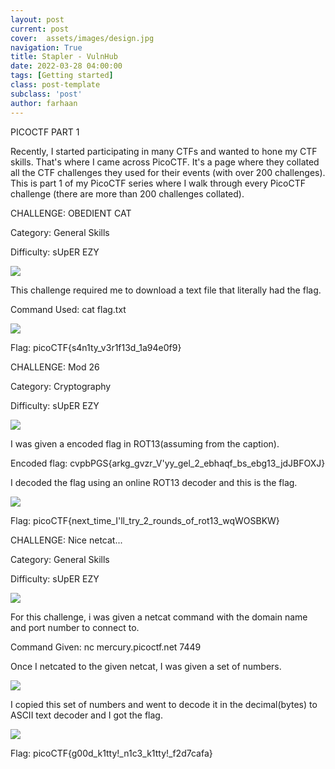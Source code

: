 ```yaml
---
layout: post
current: post
cover:  assets/images/design.jpg
navigation: True
title: Stapler - VulnHub
date: 2022-03-28 04:00:00
tags: [Getting started]
class: post-template
subclass: 'post'
author: farhaan
---
```


PICOCTF PART 1

Recently, I started participating in many CTFs and wanted to hone my CTF skills. That's where I came across PicoCTF. It's a page where they collated all the CTF challenges they used for their events (with over 200 challenges). This is part 1 of my PicoCTF series where I walk through every PicoCTF challenge (there are more than 200 challenges collated).

CHALLENGE: OBEDIENT CAT

Category: General Skills

Difficulty: sUpER EZY

![](https://lh4.googleusercontent.com/5pD90gGY_VED6lVhFg4unGCVEYwyNsUzbp845NGle4NL0ZxKD5LkYERdzeUsNg-Er-Yg2MTzHbG-jIYetLX2r11jCC9zKpdJZoyOI9hP-cSoovbaTLYDfs2I9lGCKX7ZbfxcKNfS)

This challenge required me to download a text file that literally had the flag. 

Command Used: cat flag.txt

![](https://lh4.googleusercontent.com/dTqDisJuWEmbux9cba-Kcp6gXfIC7-m9oFriuBB6HykVoW6C2LnBcS2k4cYFGKj1XcLnz6Z5z_a6KyQVJrXV8yB_zX6BeboJk4AUz_yTVOjRh9kJ8a2hkAMCScWzhW7-7g34CD6i)

Flag: picoCTF{s4n1ty_v3r1f13d_1a94e0f9}

CHALLENGE: Mod 26

Category: Cryptography

Difficulty: sUpER EZY

![](https://lh3.googleusercontent.com/r53Zkc9XKgSWhufD6zxeX1j1cHvlDzgwLFnUWcY0kr0IMScPovC8Abxdho6Y21PczGxSvJ38ge4TqKLCzTWKmMWLSSfP0QM4IRZ1GuLY6_fmsnT1yDwbhb5xJR7Xt5D3hJ5mPaEZ)

I was given a encoded flag in ROT13(assuming from the caption).

Encoded flag: cvpbPGS{arkg_gvzr_V'yy_gel_2_ebhaqf_bs_ebg13_jdJBFOXJ}

I decoded the flag using an online ROT13 decoder and this is the flag.

![](https://lh6.googleusercontent.com/BnRPbPAehlNVT0v00I52075i6G-c_uCxAdnHCpsqviBt_veqdJfuSJoxEdrayXAwqJ-M0nED01jTDZcWnKsJcMpLhbsVnMWwnlQmSv0SyVwnbJJvq0DRiJ2URYgNoaFzlj7gmZ5E)

Flag: picoCTF{next_time_I'll_try_2_rounds_of_rot13_wqWOSBKW}

CHALLENGE: Nice netcat...

Category: General Skills

Difficulty: sUpER EZY

![](https://lh4.googleusercontent.com/BfzMQWVT1qtNyxTsbdHxBai255WSAEUX6sHrD6FowRfkbOCxcGt__dq2WzTV855M9703VZB4nHyok5HAK2BCokbPC0dAAOUC-8mRCHP_kfLF1G9Wp9D8EpIGoq4ouJTKCo23xrxT)

For this challenge, i was given a netcat command with the domain name and port number to connect to. 

Command Given: nc mercury.picoctf.net 7449

Once I netcated to the given netcat, I was given a set of numbers.

![](https://lh5.googleusercontent.com/AxTo52U_Pn6h2qFbAGFUyx3TemXC9HXaXlaSjilfEA3EGHd8P-N6KWGkiAlGxeHextIyXUSuNCdGBPo3zuobl54ZghMNT5CeKZwMVBnKWSfNIFdtudx6igAvgWiB9LcsVaaYxGK5)

I copied this set of numbers and went to decode it in the decimal(bytes) to ASCII text decoder and I got the flag.

![](https://lh4.googleusercontent.com/R6OTADAKCad2ZAK0P2ChfJxsI-RX5sEGBjQxFPawBaqshRnLSWEFn8KaoW4bUz9IMl8c_B-MqEkUs6Hzpj9fiRToNHPCqrQV1tjXSHK8XRfh2XGWiPWnGwYyqP9fSJEXSzmMVWjW)

Flag: picoCTF{g00d_k1tty!_n1c3_k1tty!_f2d7cafa}

